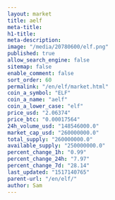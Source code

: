 ```yaml
---
layout: market
title: aelf
meta-title: 
h1-title: 
meta-description: 
image: "/media/20780600/elf.png"
published: true
allow_search_engine: false
sitemap: false
enable_comment: false
sort_order: 60
permalink: "/en/elf/market.html"
coin_a_symbol: "ELF"
coin_a_name: "aelf"
coin_a_lower_case: "elf"
price_usd: "2.06374"
price_btc: "0.00017564"
24h_volume_usd: "148546000.0"
market_cap_usd: "260000000.0"
total_supply: "260000000.0"
available_supply: "250000000.0"
percent_change_1h: "0.99"
percent_change_24h: "7.97"
percent_change_7d: "28.14"
last_updated: "1517140765"
parent-url: "/en/elf/"
author: Sam
---
```



